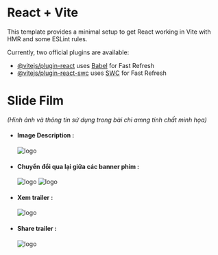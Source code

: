 # React + Vite

This template provides a minimal setup to get React working in Vite with HMR and some ESLint rules.

Currently, two official plugins are available:

- [@vitejs/plugin-react](https://github.com/vitejs/vite-plugin-react/blob/main/packages/plugin-react/README.md) uses [Babel](https://babeljs.io/) for Fast Refresh
- [@vitejs/plugin-react-swc](https://github.com/vitejs/vite-plugin-react-swc) uses [SWC](https://swc.rs/) for Fast Refresh

# Slide Film 
<p><i>(Hỉnh ảnh và thông tin sử dụng trong bài chỉ amng tính chất minh họa)</i></p>

- <h4>Image Description :</h4>
   <img src ="https://github.com/user-attachments/assets/5fa069b0-1866-4057-9ddc-a264da654902" alt="logo">

- <h4>Chuyển đổi qua lại giữa các banner phim :</h4>
   <img src ="https://github.com/user-attachments/assets/5fa069b0-1866-4057-9ddc-a264da654902" alt="logo">
   <img src ="https://github.com/user-attachments/assets/af516cee-5bd4-4b3f-9731-f25df4d03762" alt="logo">
- <h4>Xem trailer :</h4>
   <img src ="https://github.com/user-attachments/assets/4228262b-fc5a-4697-bd81-b7f2b223c69f" alt="logo">

- <h4>Share trailer :</h4>
  <img src ="https://github.com/user-attachments/assets/acbfe551-10d2-4f49-b8b1-33aab3d5cb97" alt="logo">




